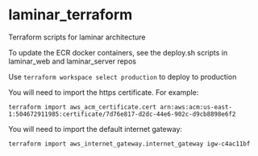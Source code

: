# laminar_terraform
Terraform scripts for laminar architecture

To update the ECR docker containers, see the deploy.sh scripts in laminar_web and laminar_server repos

Use `terraform workspace select production` to deploy to production

You will need to import the https certificate. For example:

```
terraform import aws_acm_certificate.cert arn:aws:acm:us-east-1:504672911985:certificate/7d76e817-d2dc-44e6-902c-d9cb8898e6f2
```

You will need to import the default internet gateway:

```
terraform import aws_internet_gateway.internet_gateway igw-c4ac11bf
```
